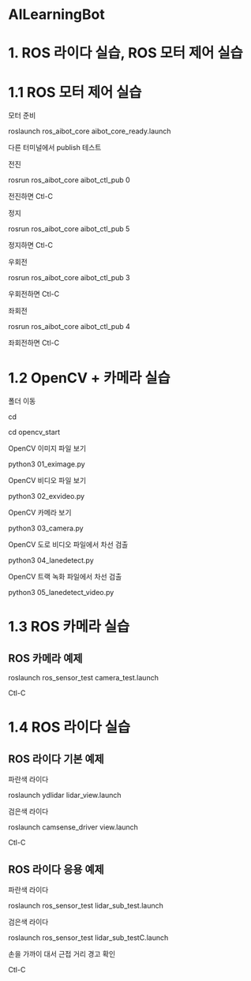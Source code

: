# AILearningBot

# 1.	ROS 라이다 실습, ROS 모터 제어 실습

# 1.1 ROS 모터 제어 실습

모터 준비

roslaunch ros_aibot_core aibot_core_ready.launch

다른 터미널에서 publish 테스트


전진

rosrun ros_aibot_core aibot_ctl_pub 0

전진하면 Ctl-C


정지

rosrun ros_aibot_core aibot_ctl_pub 5

정지하면 Ctl-C


우회전

rosrun ros_aibot_core aibot_ctl_pub 3

우회전하면 Ctl-C


좌회전

rosrun ros_aibot_core aibot_ctl_pub 4

좌회전하면 Ctl-C


# 1.2 OpenCV + 카메라 실습

폴더 이동

cd

cd opencv_start


OpenCV 이미지 파일 보기

python3 01_eximage.py


OpenCV 비디오 파일 보기

python3 02_exvideo.py


OpenCV 카메라 보기

python3 03_camera.py


OpenCV 도로 비디오 파일에서 차선 검출

python3 04_lanedetect.py


OpenCV 트랙 녹화 파일에서 차선 검출


python3 05_lanedetect_video.py


# 1.3 ROS 카메라 실습

## ROS 카메라 예제

roslaunch ros_sensor_test camera_test.launch 

Ctl-C


# 1.4 ROS 라이다 실습

## ROS 라이다 기본 예제

파란색 라이다

roslaunch ydlidar lidar_view.launch


검은색 라이다

roslaunch camsense_driver view.launch


Ctl-C


## ROS 라이다 응용 예제

파란색 라이다

roslaunch ros_sensor_test lidar_sub_test.launch


검은색 라이다

roslaunch ros_sensor_test lidar_sub_testC.launch

손을 가까이 대서 근접 거리 경고 확인

Ctl-C



